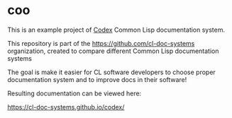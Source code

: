 # coo

This is an example project of [Codex](http://commondoc.github.io/codex/) Common Lisp documentation system.

This repository is part of the https://github.com/cl-doc-systems organization, created to compare different Common Lisp documentation systems

The goal is make it easier for CL software developers to choose proper documentation system and to improve docs in their software!

Resulting documentation can be viewed here:

https://cl-doc-systems.github.io/codex/

